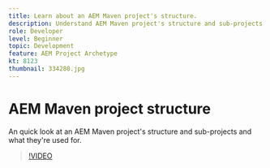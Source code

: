```yaml
---
title: Learn about an AEM Maven project's structure.
description: Understand AEM Maven project's structure and sub-projects.
role: Developer
level: Beginner
topic: Development
feature: AEM Project Archetype
kt: 8123
thumbnail: 334280.jpg
---
```


# AEM Maven project structure

An quick look at an AEM Maven project's structure and sub-projects and what they're used for.

>[!VIDEO](https://video.tv.adobe.com/v/334280/?quality=12&learn=on)
